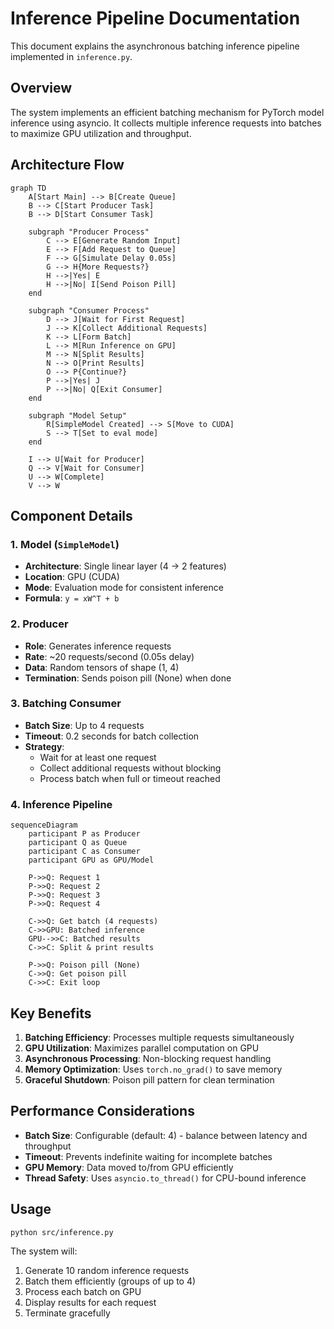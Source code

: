 # Inference Pipeline Documentation

This document explains the asynchronous batching inference pipeline implemented in `inference.py`.

## Overview

The system implements an efficient batching mechanism for PyTorch model inference using asyncio. It collects multiple inference requests into batches to maximize GPU utilization and throughput.

## Architecture Flow

```mermaid
graph TD
    A[Start Main] --> B[Create Queue]
    B --> C[Start Producer Task]
    B --> D[Start Consumer Task]
    
    subgraph "Producer Process"
        C --> E[Generate Random Input]
        E --> F[Add Request to Queue]
        F --> G[Simulate Delay 0.05s]
        G --> H{More Requests?}
        H -->|Yes| E
        H -->|No| I[Send Poison Pill]
    end
    
    subgraph "Consumer Process"
        D --> J[Wait for First Request]
        J --> K[Collect Additional Requests]
        K --> L[Form Batch]
        L --> M[Run Inference on GPU]
        M --> N[Split Results]
        N --> O[Print Results]
        O --> P{Continue?}
        P -->|Yes| J
        P -->|No| Q[Exit Consumer]
    end
    
    subgraph "Model Setup"
        R[SimpleModel Created] --> S[Move to CUDA]
        S --> T[Set to eval mode]
    end
    
    I --> U[Wait for Producer]
    Q --> V[Wait for Consumer]
    U --> W[Complete]
    V --> W
```

## Component Details

### 1. Model (`SimpleModel`)
- **Architecture**: Single linear layer (4 → 2 features)
- **Location**: GPU (CUDA)
- **Mode**: Evaluation mode for consistent inference
- **Formula**: `y = xW^T + b`

### 2. Producer
- **Role**: Generates inference requests
- **Rate**: ~20 requests/second (0.05s delay)
- **Data**: Random tensors of shape (1, 4)
- **Termination**: Sends poison pill (None) when done

### 3. Batching Consumer
- **Batch Size**: Up to 4 requests
- **Timeout**: 0.2 seconds for batch collection
- **Strategy**: 
  - Wait for at least one request
  - Collect additional requests without blocking
  - Process batch when full or timeout reached

### 4. Inference Pipeline
```mermaid
sequenceDiagram
    participant P as Producer
    participant Q as Queue
    participant C as Consumer
    participant GPU as GPU/Model
    
    P->>Q: Request 1
    P->>Q: Request 2
    P->>Q: Request 3
    P->>Q: Request 4
    
    C->>Q: Get batch (4 requests)
    C->>GPU: Batched inference
    GPU-->>C: Batched results
    C->>C: Split & print results
    
    P->>Q: Poison pill (None)
    C->>Q: Get poison pill
    C->>C: Exit loop
```

## Key Benefits

1. **Batching Efficiency**: Processes multiple requests simultaneously
2. **GPU Utilization**: Maximizes parallel computation on GPU
3. **Asynchronous Processing**: Non-blocking request handling
4. **Memory Optimization**: Uses `torch.no_grad()` to save memory
5. **Graceful Shutdown**: Poison pill pattern for clean termination

## Performance Considerations

- **Batch Size**: Configurable (default: 4) - balance between latency and throughput
- **Timeout**: Prevents indefinite waiting for incomplete batches
- **GPU Memory**: Data moved to/from GPU efficiently
- **Thread Safety**: Uses `asyncio.to_thread()` for CPU-bound inference

## Usage

```bash
python src/inference.py
```

The system will:
1. Generate 10 random inference requests
2. Batch them efficiently (groups of up to 4)
3. Process each batch on GPU
4. Display results for each request
5. Terminate gracefully
